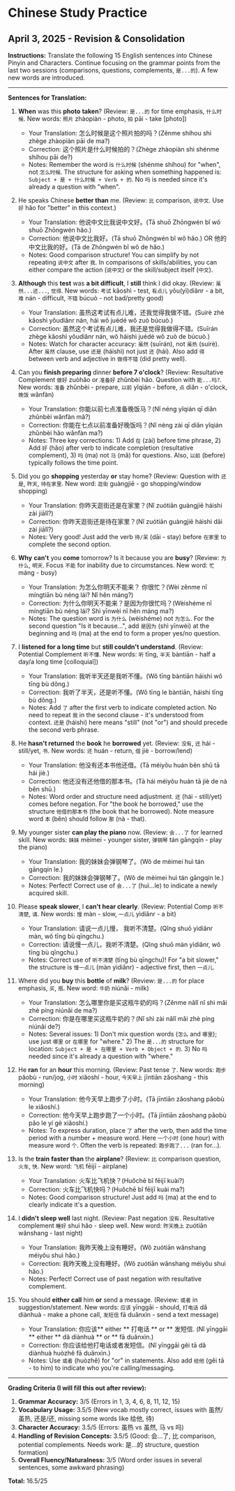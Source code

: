 # Chinese Study Practice
## April 3, 2025 - Revision & Consolidation

**Instructions:** Translate the following 15 English sentences into Chinese Pinyin and Characters. Continue focusing on the grammar points from the last two sessions (comparisons, questions, complements, `是...的`). A few new words are introduced.

---

**Sentences for Translation:**

1.  **When** was this **photo** **taken**? (Review: `是...的` for time emphasis, `什么时候`. New words: `照片` zhàopiàn - photo, `拍` pāi - take [photo])
    *   Your Translation: 怎么时候是这个照片拍的吗？(Zěnme shíhou shì zhège zhàopiàn pāi de ma?)
    *   Correction: 这个照片是什么时候拍的？(Zhège zhàopiàn shì shénme shíhou pāi de?)
    *   Notes: Remember the word is `什么时候` (shénme shíhou) for "when", not `怎么时候`. The structure for asking when something happened is: `Subject + 是 + 什么时候 + Verb + 的`. No `吗` is needed since it's already a question with "when".

2.  He speaks Chinese **better than** me. (Review: `比` comparison, `说中文`. Use `好` hǎo for "better" in this context.)
    *   Your Translation: 他说中文比我说中文好。(Tā shuō Zhōngwén bǐ wǒ shuō Zhōngwén hǎo.)
    *   Correction: 他说中文比我好。(Tā shuō Zhōngwén bǐ wǒ hǎo.) OR 他的中文比我的好。(Tā de Zhōngwén bǐ wǒ de hǎo.)
    *   Notes: Good comparison structure! You can simplify by not repeating `说中文` after `我`. In comparisons of skills/abilities, you can either compare the action (`说中文`) or the skill/subject itself (`中文`).

3.  **Although** this **test** was **a bit difficult**, I **still** think I did okay. (Review: `虽然...还...`, `觉得`. New words: `考试` kǎoshì - test, `有点儿` yǒu(yì)diǎnr - a bit, `难` nán - difficult, `不错` búcuò - not bad/pretty good)
    *   Your Translation: 虽热这考试有点儿难，还我觉得我做不错。(Suírè zhè kǎoshì yǒudiǎnr nán, hái wǒ juédé wǒ zuò búcuò.)
    *   Correction: 虽然这个考试有点儿难，我还是觉得我做得不错。(Suīrán zhège kǎoshì yǒudiǎnr nán, wǒ háishì juédé wǒ zuò de búcuò.)
    *   Notes: Watch for character accuracy: `虽然` (suīrán), not `虽热` (suírè). After `虽然` clause, use `还是` (háishì) not just `还` (hái). Also add `得` between verb and adjective in `做得不错` (did pretty well).

4.  Can you **finish preparing** dinner **before 7 o'clock**? (Review: Resultative Complement `做好` zuòhǎo or `准备好` zhǔnbèi hǎo. Question with `能...吗?`. New words: `准备` zhǔnbèi - prepare, `以前` yǐqián - before, `点` diǎn - o'clock, `晚饭` wǎnfàn)
    *   Your Translation: 你能以前七点准备晚饭马？(Nǐ néng yǐqián qī diǎn zhǔnbèi wǎnfàn mǎ?)
    *   Correction: 你能在七点以前准备好晚饭吗？(Nǐ néng zài qī diǎn yǐqián zhǔnbèi hǎo wǎnfàn ma?)
    *   Notes: Three key corrections: 1) Add `在` (zài) before time phrase, 2) Add `好` (hǎo) after verb to indicate completion (resultative complement), 3) `吗` (ma) not `马` (mǎ) for questions. Also, `以前` (before) typically follows the time point.

5.  Did you go **shopping** yesterday **or** stay home? (Review: Question with `还是`, `昨天`, `待在家里`. New word: `逛街` guàngjiē - go shopping/window shopping)
    *   Your Translation: 你昨天逛街还是在家里？(Nǐ zuótiān guàngjiē háishi zài jiālǐ?)
    *   Correction: 你昨天逛街还是待在家里？(Nǐ zuótiān guàngjiē háishi dāi zài jiālǐ?)
    *   Notes: Very good! Just add the verb `待/呆` (dāi - stay) before `在家里` to complete the second option.

6.  **Why** **can't** you **come** tomorrow? Is it because you are **busy**? (Review: `为什么`, `明天`. Focus `不能` for inability due to circumstances. New word: `忙` máng - busy)
    *   Your Translation: 为怎么你明天不能来？ 你很忙？(Wèi zěnme nǐ míngtiān bù néng lái? Nǐ hěn máng?)
    *   Correction: 为什么你明天不能来？是因为你很忙吗？(Wèishéme nǐ míngtiān bù néng lái? Shì yīnwèi nǐ hěn máng ma?)
    *   Notes: The question word is `为什么` (wèishéme) not `为怎么`. For the second question "Is it because...", add `是因为` (shì yīnwèi) at the beginning and `吗` (ma) at the end to form a proper yes/no question.

7.  I **listened for a long time** but **still couldn't understand**. (Review: Potential Complement `听不懂`. New words: `听` tīng, `半天` bàntiān - half a day/a long time [colloquial])
    *   Your Translation: 我听半天还是我听不懂。(Wǒ tīng bàntiān háishi wǒ tīng bù dǒng.)
    *   Correction: 我听了半天，还是听不懂。(Wǒ tīng le bàntiān, háishi tīng bù dǒng.)
    *   Notes: Add `了` after the first verb to indicate completed action. No need to repeat `我` in the second clause - it's understood from context. `还是` (háishi) here means "still" (not "or") and should precede the second verb phrase.

8.  He **hasn't returned** the **book** he **borrowed** yet. (Review: `没有`, `还` hái - still/yet, `书`. New words: `还` huán - return, `借` jiè - borrow/lend)
    *   Your Translation: 他没有还本书他还借。(Tā méiyǒu huán běn shū tā hái jiè.)
    *   Correction: 他还没有还他借的那本书。(Tā hái méiyǒu huán tā jiè de nà běn shū.)
    *   Notes: Word order and structure need adjustment. `还` (hái - still/yet) comes before negation. For "the book he borrowed," use the structure `他借的那本书` (the book that he borrowed). Note measure word `本` (běn) should follow `那` (nà - that).

9.  My younger sister **can play the piano** now. (Review: `会...了` for learned skill. New words: `妹妹` mèimei - younger sister, `弹钢琴` tán gāngqín - play the piano)
    *   Your Translation: 我的妹妹会弹钢琴了。(Wǒ de mèimei huì tán gāngqín le.)
    *   Correction: 我的妹妹会弹钢琴了。(Wǒ de mèimei huì tán gāngqín le.)
    *   Notes: Perfect! Correct use of `会...了` (huì...le) to indicate a newly acquired skill.

10. Please **speak slower**, I **can't hear clearly**. (Review: Potential Comp `听不清楚`, `请`. New words: `慢` màn - slow, `一点儿` yìdiǎnr - a bit)
    *   Your Translation: 请说一点儿慢， 我听不清楚。(Qǐng shuō yìdiǎnr màn, wǒ tīng bù qīngchu.)
    *   Correction: 请说慢一点儿，我听不清楚。(Qǐng shuō màn yìdiǎnr, wǒ tīng bù qīngchu.)
    *   Notes: Correct use of `听不清楚` (tīng bù qīngchu)! For "a bit slower," the structure is `慢一点儿` (màn yìdiǎnr) - adjective first, then `一点儿`.

11. Where did you **buy** this **bottle** of **milk**? (Review: `是...的` for place emphasis, `买`, `瓶`. New word: `牛奶` niúnǎi - milk)
    *   Your Translation: 怎么哪里你是买这瓶牛奶的吗？(Zěnme nǎlǐ nǐ shì mǎi zhè píng niúnǎi de ma?)
    *   Correction: 你是在哪里买这瓶牛奶的？(Nǐ shì zài nǎlǐ mǎi zhè píng niúnǎi de?)
    *   Notes: Several issues: 1) Don't mix question words (`怎么` and `哪里`); use just `哪里` or `在哪里` for "where." 2) The `是...的` structure for location: `Subject + 是 + 在哪里 + Verb + Object + 的`. 3) No `吗` needed since it's already a question with "where."

12. He **ran** for an **hour** this morning. (Review: Past tense `了`. New words: `跑步` pǎobù - run/jog, `小时` xiǎoshí - hour, `今天早上` jīntiān zǎoshang - this morning)
    *   Your Translation: 他今天早上跑步了小时。(Tā jīntiān zǎoshang pǎobù le xiǎoshí.)
    *   Correction: 他今天早上跑步跑了一个小时。(Tā jīntiān zǎoshang pǎobù pǎo le yí gè xiǎoshí.)
    *   Notes: To express duration, place `了` after the verb, then add the time period with a number + measure word. Here `一个小时` (one hour) with measure word `个`. Often the verb is repeated: `跑步跑了...` (ran for...).

13. Is the **train** **faster than** the **airplane**? (Review: `比` comparison question, `火车`, `快`. New word: `飞机` fēijī - airplane)
    *   Your Translation: 火车比飞机快？(Huǒchē bǐ fēijī kuài?)
    *   Correction: 火车比飞机快吗？(Huǒchē bǐ fēijī kuài ma?)
    *   Notes: Good comparison structure! Just add `吗` (ma) at the end to clearly indicate it's a question.

14. I **didn't sleep well** last night. (Review: Past negation `没有`. Resultative complement `睡好` shuì hǎo - sleep well. New word: `昨天晚上` zuótiān wǎnshang - last night)
    *   Your Translation: 我昨天晚上没有睡好。(Wǒ zuótiān wǎnshang méiyǒu shuì hǎo.)
    *   Correction: 我昨天晚上没有睡好。(Wǒ zuótiān wǎnshang méiyǒu shuì hǎo.)
    *   Notes: Perfect! Correct use of past negation with resultative complement.

15. You should **either** **call** him **or** send a message. (Review: `或者` in suggestion/statement. New words: `应该` yīnggāi - should, `打电话` dǎ diànhuà - make a phone call, `发短信` fā duǎnxìn - send a text message)
    *   Your Translation: 你应该** either ** 打电话 ** or ** 发短信. (Nǐ yīnggāi ** either ** dǎ diànhuà ** or ** fā duǎnxìn.)
    *   Correction: 你应该给他打电话或者发短信。(Nǐ yīnggāi gěi tā dǎ diànhuà huòzhě fā duǎnxìn.)
    *   Notes: Use `或者` (huòzhě) for "or" in statements. Also add `给他` (gěi tā - to him) to indicate who you're calling/messaging.

---

**Grading Criteria (I will fill this out after review):**

1.  **Grammar Accuracy:** 3/5 (Errors in 1, 3, 4, 6, 8, 11, 12, 15)
2.  **Vocabulary Usage:** 3.5/5 (New vocab mostly correct, issues with 虽然/虽热, 还是/还, missing some words like 给他, 待)
3.  **Character Accuracy:** 3.5/5 (Errors: 虽热 vs 虽然, 马 vs 吗)
4.  **Handling of Revision Concepts:** 3.5/5 (Good: 会...了, 比 comparison, potential complements. Needs work: 是...的 structure, question formation)
5.  **Overall Fluency/Naturalness:** 3/5 (Word order issues in several sentences, some awkward phrasing)

**Total:** 16.5/25 
